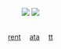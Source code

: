 </p><p align="center">
<img src="https://files.catbox.moe/yce34s.webp"/> <img src="https://files.catbox.moe/rq9qe7.png" />
</p><p align="center">
<b></b><br>
<a href="https://rentry.co/bunnymedicine">rent</a> ⠀
<a href="https://dancingfactory.atabook.org/">ata</a> ⠀
<a href="https://www.tiktok.com/@doomed_civilization">tt</a>
  <br><br>
